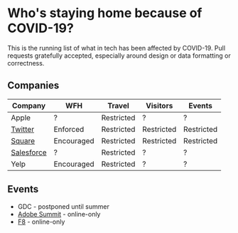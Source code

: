 # Who's staying home because of COVID-19?

This is the running list of what in tech has been affected by COVID-19. Pull requests gratefully accepted, especially around design or data formatting or correctness.

## Companies

| Company | WFH | Travel | Visitors | Events |
| --- | --- | --- | --- | --- |
| Apple | ? | Restricted | ? | ? |
| [Twitter](https://blog.twitter.com/en_us/topics/company/2020/keeping-our-employees-and-partners-safe-during-coronavirus.html) | Enforced | Restricted | Restricted | Restricted |
| [Square](https://twitter.com/zamosta/status/1234658276781912064) | Encouraged | Restricted | Restricted | Restricted |
| [Salesforce](https://www.salesforce.com/blog/2020/03/safety-and-wellbeing-those-around-you.html) | ? | Restricted | ? | ? |
| Yelp | Encouraged | Restricted | ? | ? |

## Events

- GDC - postponed until summer
- [Adobe Summit](https://twitter.com/AdobeSummit/status/1234627723831672832) - online-only
- [F8](https://developers.facebook.com/blog/post/2020/02/27/important-f8-2020-update/) - online-only
